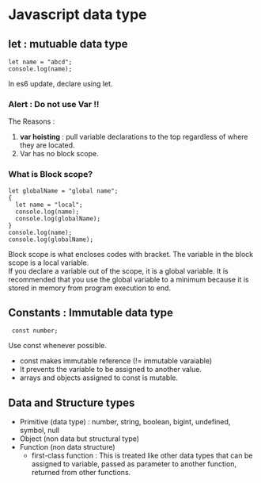 # Javascript data type

## let : mutuable data type

```
let name = "abcd";
console.log(name);

```
In es6 update, declare using let.

### Alert : Do not use Var !!  
 The Reasons : 
 1. **var hoisting** : pull variable declarations to the top regardless of where they are located.
 2. Var has no block scope.
 
### What is Block scope?
  ```
  let globalName = "global name";
{
	let name = "local";
	console.log(name);
	console.log(globalName);
}
console.log(name);
console.log(globalName);
  
  ```
  Block scope is what encloses codes with bracket. The variable in the block scope is a local variable.  
  If you declare a variable out of the scope, it is a global variable. 
  It is recommended that you use the global variable to a minimum because it is stored in memory from program execution to end.
  
## Constants : Immutable data type
```
 const number;
```
 Use const whenever possible.
 * const makes immutable reference (!= immutable varaiable)
 * It prevents the variable to be assigned to another value.
 * arrays and objects assigned to const is mutable.
 
## Data and Structure types
  * Primitive (data type) : number, string, boolean, bigint, undefined, symbol, null
  * Object (non data but structural type)
  * Function (non data structure)
      * first-class function : This is treated like other data types that can be assigned to variable, passed as parameter to another      	function, returned from other functions.
